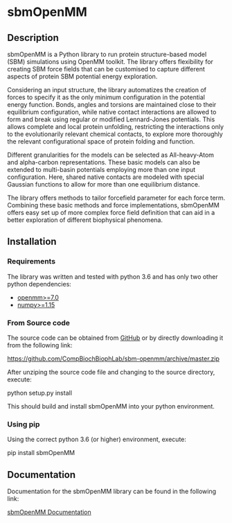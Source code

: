 # sbmOpenMM

## Description

sbmOpenMM is a Python library to run protein structure-based model (SBM) simulations using OpenMM toolkit. The library offers flexibility for creating SBM force fields that can be customised to capture different aspects of protein SBM potential energy exploration.

Considering an input structure, the library automatizes the creation of forces to specify it as the only minimum configuration in the potential energy function. Bonds, angles and torsions are maintained close to their equilibrium configuration, while native contact interactions are allowed to form and break using regular or modified Lennard-Jones potentials. This allows complete and local protein unfolding, restricting the interactions only to the evolutionarily relevant chemical contacts, to explore more thoroughly the relevant configurational space of protein folding and function.

Different granularities for the models can be selected as All-heavy-Atom and alpha-carbon representations. These basic models can also be extended to multi-basin potentials employing more than one input configuration. Here, shared native contacts are modeled with special Gaussian functions to allow for more than one equilibrium distance.

The library offers methods to tailor forcefield parameter for each force term. Combining these basic methods and force implementations, sbmOpenMM offers easy set up of more complex force field definition that can aid in a better exploration of different biophysical phenomena.

## Installation

### Requirements

The library was written and tested with python 3.6 and has only two other python dependencies:

- [openmm>=7.0](http://openmm.org/)
- [numpy>=1.15](https://numpy.org/)

### From Source code

The source code can be obtained from [GitHub]("https://github.com/CompBiochBiophLab/sbm-openmm") or by directly downloading it from the following link:

https://github.com/CompBiochBiophLab/sbm-openmm/archive/master.zip

After unziping the source code file and changing to the source directory, execute:

python setup.py install

This should build and install sbmOpenMM into your python environment.

### Using pip

Using the correct python 3.6 (or higher) environment, execute:

pip install sbmOpenMM

## Documentation

Documentation for the sbmOpenMM library can be found in the following link:

[sbmOpenMM Documentation](https://compbiochbiophlab.github.io/sbm-openmm)

